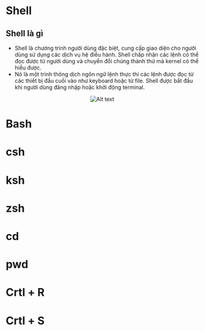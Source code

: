 # Shell
## Shell là gì
* Shell là chương trình người dùng đặc biệt, cung cấp giao diện cho người dùng sử dụng các dịch vụ hệ điều hành. Shell chấp nhận các lệnh có thể đọc được từ người dùng và chuyển đổi chúng thành thứ mà kernel có thể hiểu được.
* Nó là một trình thông dịch ngôn ngữ lệnh thực thi các lệnh được đọc từ các thiết bị đầu cuối vào như keyboard hoặc từ file. Shell được bắt đầu khi người dùng đăng nhập hoặc khởi động terminal.

<div style="text-align: center;">

![Alt text](https://images.viblo.asia/f1543025-339d-43f9-948a-ebb559f16cb2.png "a title")

</div>

# Bash
# csh
# ksh
# zsh
# cd
# pwd
# Crtl + R
# Crtl + S

